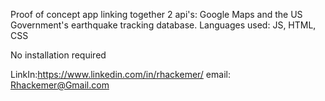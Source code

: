Proof of concept app linking together 2 api's: Google Maps and the US Government's earthquake tracking database. 
Languages used: JS, HTML, CSS


No installation required

LinkIn:https://www.linkedin.com/in/rhackemer/
email: Rhackemer@Gmail.com
